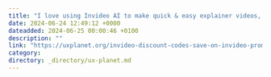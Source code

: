 ```yaml
---
title: "I love using Invideo AI to make quick & easy explainer videos, but recommend you don’t buy until…"
date: 2024-06-24 12:49:12 +0000
dateadded: 2024-06-25 00:00:46 +0100
description: ""
link: "https://uxplanet.org/invideo-discount-codes-save-on-invideo-promo-06479f5c2582?source=rss----819cc2aaeee0---4"
category:
directory: _directory/ux-planet.md
---
```

